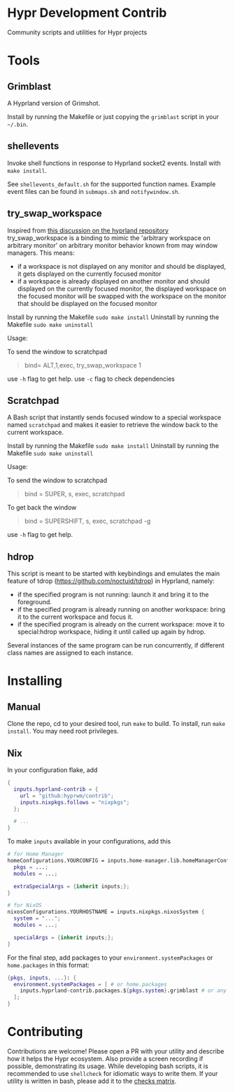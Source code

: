 # Hypr Development Contrib

Community scripts and utilities for Hypr projects

# Tools

## Grimblast

A Hyprland version of Grimshot.

Install by running the Makefile or just copying the `grimblast` script in your `~/.bin`.

## shellevents

Invoke shell functions in response to Hyprland socket2 events. Install with `make install`.

See `shellevents_default.sh` for the supported function names. Example event files can be found in `submaps.sh` and `notifywindow.sh`.

## try_swap_workspace

Inspired from [this discussion on the hyprland repository](https://github.com/hyprwm/Hyprland/discussions/835) try_swap_workspace is a binding to mimic the 'arbitrary workspace on arbitrary monitor' on arbitrary monitor behavior known from may window managers.
This means:
- if a workspace is not displayed on any monitor and should be displayed, it gets displayed on the currently focused monitor
- if a workspace is already displayed on another monitor and should displayed on the currently focused monitor, the displayed workspace on the focused monitor will be swapped with the workspace on the monitor that should be displayed on the focused monitor

Install by running the Makefile `sudo make install`
Uninstall by running the Makefile `sudo make uninstall`

Usage:

To send the window to scratchpad
> bind= ALT,1,exec, try_swap_workspace 1

use `-h` flag to get help.
use `-c` flag to check dependencies

## Scratchpad
A Bash script that instantly sends focused window to a special workspace named `scratchpad`
and makes it easier to retrieve the window back to the current workspace.

Install by running the Makefile `sudo make install`
Uninstall by running the Makefile `sudo make uninstall`

Usage:

To send the window to scratchpad
> bind = SUPER, s, exec, scratchpad

To get back the window
>bind = SUPERSHIFT, s, exec, scratchpad -g

use `-h` flag to get help.

## hdrop

This script is meant to be started with keybindings and emulates the main feature of tdrop (https://github.com/noctuid/tdrop) in Hyprland, namely:

 - if the specified program is not running: launch it and bring it to the foreground.
 - if the specified program is already running on another workspace: bring it to the current workspace and focus it.
 - if the specified program is already on the current workspace: move it to special:hdrop workspace, hiding it until called up again by hdrop.

Several instances of the same program can be run concurrently, if different class names are assigned to each instance. 


# Installing

## Manual

Clone the repo, cd to your desired tool, run `make` to build. To install, run
`make install`. You may need root privileges.

## Nix

In your configuration flake, add
```nix
{
  inputs.hyprland-contrib = {
    url = "github:hyprwm/contrib";
    inputs.nixpkgs.follows = "nixpkgs";
  };

  # ...
}
```

To make `inputs` available in your configurations, add this
```nix
# for Home Manager
homeConfigurations.YOURCONFIG = inputs.home-manager.lib.homeManagerConfiguration {
  pkgs = ...;
  modules = ...;

  extraSpecialArgs = {inherit inputs;};
}

# for NixOS
nixosConfigurations.YOURHOSTNAME = inputs.nixpkgs.nixosSystem {
  system = "...";
  modules = ...;

  specialArgs = {inherit inputs;};
}
```

For the final step, add packages to your `environment.systemPackages` or
`home.packages` in this format:
```nix
{pkgs, inputs, ...}: {
  environment.systemPackages = [ # or home.packages
    inputs.hyprland-contrib.packages.${pkgs.system}.grimblast # or any other package
  ];
}
```

# Contributing

Contributions are welcome! Please open a PR with your utility and describe how
it helps the Hypr ecosystem. Also provide a screen recording if possible,
demonstrating its usage.
While developing bash scripts, it is recommended to use `shellcheck` for
idiomatic ways to write them.
If your utility is written in bash, please add it to the
[checks matrix](https://github.com/hyprwm/contrib/blob/main/.github/workflows/check.yml).
